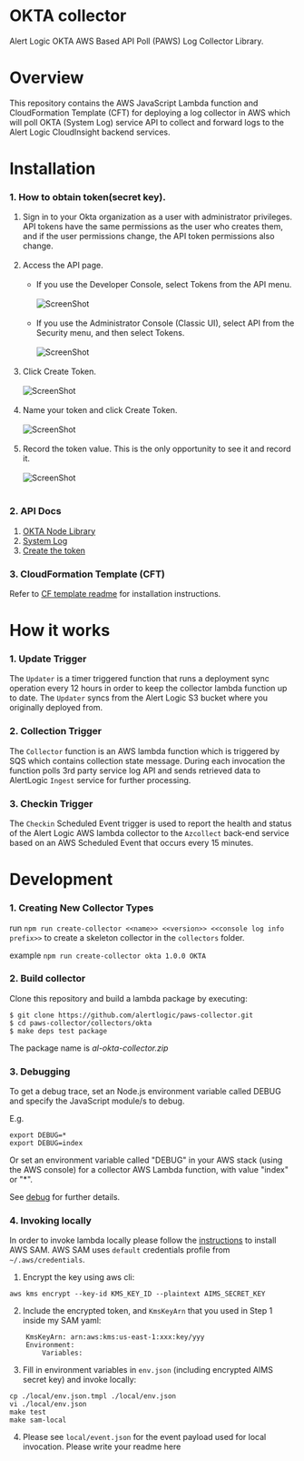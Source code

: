 # OKTA collector
Alert Logic OKTA AWS Based API Poll (PAWS) Log Collector Library.

# Overview
This repository contains the AWS JavaScript Lambda function and CloudFormation 
Template (CFT) for deploying a log collector in AWS which will poll OKTA (System Log) service API to collect and 
forward logs to the Alert Logic CloudInsight backend services.

# Installation

### 1. How to obtain token(secret key).

1. Sign in to your Okta organization as a user with administrator privileges. API tokens have the same permissions as the user who creates them, and if the user permissions change, the API token permissions also change. <br /><br />
2. Access the API page.<br /><br />
    - If you use the Developer Console, select Tokens from the API menu.<br /><br />
    ![ScreenShot](./docs/img_1.png)<br /><br />
    - If you use the Administrator Console (Classic UI), select API from the Security menu, and then select Tokens.<br /><br />
    ![ScreenShot](./docs/img_2.png)<br /><br />
3. Click Create Token.<br /><br />
![ScreenShot](./docs/img_3.png)<br /><br />
4. Name your token and click Create Token.<br /><br />
![ScreenShot](./docs/img_4.png)<br /><br />
5. Record the token value. This is the only opportunity to see it and record it.<br /><br />
![ScreenShot](./docs/img_5.png)<br /><br />

### 2. API Docs

1. [OKTA Node Library](https://www.npmjs.com/package/@okta/okta-sdk-nodejs/v/4.1.0)
2. [System Log](https://developer.okta.com/docs/reference/api/system-log/)
3. [Create the token](https://developer.okta.com/docs/guides/create-an-api-token/create-the-token/)


### 3. CloudFormation Template (CFT)
Refer to [CF template readme](./README-OKTA.md) for installation instructions.

# How it works

### 1. Update Trigger

The `Updater` is a timer triggered function that runs a deployment sync operation 
every 12 hours in order to keep the collector lambda function up to date.
The `Updater` syncs from the Alert Logic S3 bucket where you originally deployed from.

### 2. Collection Trigger

The `Collector` function is an AWS lambda function which is triggered by SQS which contains collection state message.
During each invocation the function polls 3rd party service log API and sends retrieved data to 
AlertLogic `Ingest` service for further processing.

### 3. Checkin Trigger

The `Checkin` Scheduled Event trigger is used to report the health and status of 
the Alert Logic AWS lambda collector to the `Azcollect` back-end service based on 
an AWS Scheduled Event that occurs every 15 minutes.


# Development

### 1. Creating New Collector Types
run `npm run create-collector <<name>> <<version>> <<console log info prefix>>` to create a skeleton collector in the `collectors` folder.

example `npm run create-collector okta 1.0.0 OKTA`

### 2. Build collector
Clone this repository and build a lambda package by executing:
```
$ git clone https://github.com/alertlogic/paws-collector.git
$ cd paws-collector/collectors/okta
$ make deps test package
```

The package name is *al-okta-collector.zip*

### 3. Debugging

To get a debug trace, set an Node.js environment variable called DEBUG and
specify the JavaScript module/s to debug.

E.g.

```
export DEBUG=*
export DEBUG=index
```

Or set an environment variable called "DEBUG" in your AWS stack (using the AWS 
console) for a collector AWS Lambda function, with value "index" or "\*".

See [debug](https://www.npmjs.com/package/debug) for further details.

### 4. Invoking locally

In order to invoke lambda locally please follow the [instructions](https://docs.aws.amazon.com/lambda/latest/dg/sam-cli-requirements.html) to install AWS SAM.
AWS SAM uses `default` credentials profile from `~/.aws/credentials`.

  1. Encrypt the key using aws cli:
```
aws kms encrypt --key-id KMS_KEY_ID --plaintext AIMS_SECRET_KEY
```
  2. Include the encrypted token, and `KmsKeyArn` that you used in Step 1 inside my SAM yaml:
```
    KmsKeyArn: arn:aws:kms:us-east-1:xxx:key/yyy
    Environment:
        Variables:
```
  3. Fill in environment variables in `env.json` (including encrypted AIMS secret key) and invoke locally:

```
cp ./local/env.json.tmpl ./local/env.json
vi ./local/env.json
make test
make sam-local
```
  4. Please see `local/event.json` for the event payload used for local invocation.
Please write your readme here

